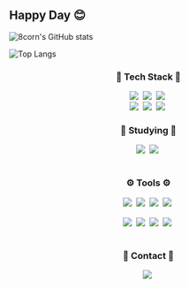 ## Happy Day 😊

![8corn's GitHub stats](https://github-readme-stats.vercel.app/api?username=8corn&show_icons=true&theme=radical)

![Top Langs](https://github-readme-stats.vercel.app/api/top-langs/?username=8corn&layout=compact)

<!--내용 부분-->
<h3 align="center">🐒 Tech Stack 🐒</h3>
<div align="center">
  <img src="https://img.shields.io/badge/kotlin-AD87F1?style=for-the-badge&logo=kotlin&logoColor=FF11032A" />&nbsp
  <img src="https://img.shields.io/badge/c++-2C49EC?style=for-the-badge&logo=c&logoColor=black" />&nbsp
  <img src="https://img.shields.io/badge/javascript-F7DF1E.svg?style=for-the-badge&logo=javascript&logoColor=20232a" />&nbsp
</div>

<div align="center">
  <img src="https://img.shields.io/badge/ruby-EC4452?style=for-the-badge&logo=ruby&logoColor=white" />&nbsp
  <img src="https://img.shields.io/badge/html5-E34F26.svg?style=for-the-badge&logo=html5&logoColor=white" />&nbsp
  <img src="https://img.shields.io/badge/python-3670A0?style=for-the-badge&logo=python&logoColor=ffdd54" />&nbsp
</div>

<h3 align="center">📖 Studying 📖</h3>
<div align="center">
  <img src="https://img.shields.io/badge/reactnative-426EC7.svg?style=for-the-badge&logo=react&logoColor=1C215D" />&nbsp
  <img src="https://img.shields.io/badge/swift-2C49EC.svg?style=for-the-badge&logo=swift&logoColor=white" />&nbsp
</div>

<br>

<h3 align="center">⚙️ Tools ⚙️</h3>
<div align="center">
  <img src="https://img.shields.io/badge/androidstudio-FF000000.svg?style=for-the-badge&logo=androidstudio&logoColor=black" />&nbsp
  <img src="https://img.shields.io/badge/github-181717.svg?style=for-the-badge&logo=github&logoColor=white" />&nbsp
  <img src="https://img.shields.io/badge/figma-F24E1E.svg?style=for-the-badge&logo=figma&logoColor=white" />&nbsp
  <img src="https://img.shields.io/badge/firebase-FF7581.svg?style=for-the-badge&logo=firebase&logoColor=black" />&nbsp
</div>

<br>

<div align="center">
  <img src="https://img.shields.io/badge/Notion-F3F3F3.svg?style=for-the-badge&logo=notion&logoColor=black" />&nbsp
  <img src="https://img.shields.io/badge/VSCode-2C2C32.svg?style=for-the-badge&logo=visualstudiocode&logoColor=22ABF3" />&nbsp
  <img src="https://img.shields.io/badge/goorm-F05033.svg?style=for-the-badge&logo=goormIDE&logoColor=white" />&nbsp
  <img src="https://img.shields.io/badge/xcode-2C49EC.svg?style=for-the-badge&logo=xcode&logoColor=white" />&nbsp
  
<!--   <img src="https://img.shields.io/badge/Colab-2C2C32.svg?style=for-the-badge&logo=googlecolab&logoColor=F9AB00" />&nbsp -->
</div>

<br>

<h3 align="center">📨 Contact 📨</h3>
<div align="center">
  <img src="https://img.shields.io/badge/wjdrnjs112987@gmail.com-7FC7FE.svg?style=for-the-badge&logo=gmail&logoColor=white" />&nbsp
</div>

<!--
**8corn/8corn** is a ✨ _special_ ✨ repository because its `README.md` (this file) appears on your GitHub profile.

Here are some ideas to get you started:

- 🔭 I’m currently working on ...
- 🌱 I’m currently learning ...
- 👯 I’m looking to collaborate on ...
- 🤔 I’m looking for help with ...
- 💬 Ask me about ...
- 📫 How to reach me: ...
- 😄 Pronouns: ...
- ⚡ Fun fact: ...
-->
